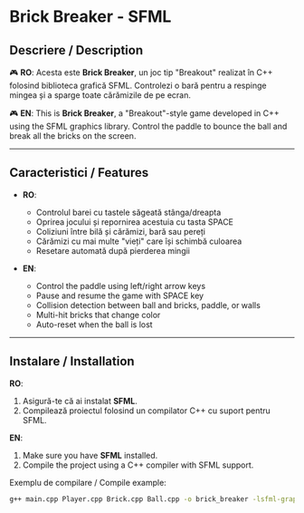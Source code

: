 # Brick Breaker - SFML

## Descriere / Description

🎮 **RO**: Acesta este **Brick Breaker**, un joc tip "Breakout" realizat în C++ folosind biblioteca grafică SFML. Controlezi o bară pentru a respinge mingea și a sparge toate cărămizile de pe ecran.

🎮 **EN**: This is **Brick Breaker**, a "Breakout"-style game developed in C++ using the SFML graphics library. Control the paddle to bounce the ball and break all the bricks on the screen.

---

## Caracteristici / Features

- **RO**: 
  - Controlul barei cu tastele săgeată stânga/dreapta
  - Oprirea jocului și repornirea acestuia cu tasta SPACE
  - Coliziuni între bilă și cărămizi, bară sau pereți
  - Cărămizi cu mai multe "vieți" care își schimbă culoarea
  - Resetare automată după pierderea mingii

- **EN**:
  - Control the paddle using left/right arrow keys
  - Pause and resume the game with SPACE key
  - Collision detection between ball and bricks, paddle, or walls
  - Multi-hit bricks that change color
  - Auto-reset when the ball is lost

---

## Instalare / Installation

**RO**:
1. Asigură-te că ai instalat **SFML**.
2. Compilează proiectul folosind un compilator C++ cu suport pentru SFML.

**EN**:
1. Make sure you have **SFML** installed.
2. Compile the project using a C++ compiler with SFML support.

Exemplu de compilare / Compile example:
```bash
g++ main.cpp Player.cpp Brick.cpp Ball.cpp -o brick_breaker -lsfml-graphics -lsfml-window -lsfml-system
